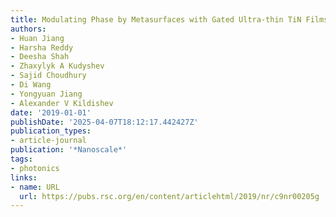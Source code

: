 ```yaml
---
title: Modulating Phase by Metasurfaces with Gated Ultra-thin TiN Films
authors:
- Huan Jiang
- Harsha Reddy
- Deesha Shah
- Zhaxylyk A Kudyshev
- Sajid Choudhury
- Di Wang
- Yongyuan Jiang
- Alexander V Kildishev
date: '2019-01-01'
publishDate: '2025-04-07T18:12:17.442427Z'
publication_types:
- article-journal
publication: '*Nanoscale*'
tags:
- photonics
links:
- name: URL
  url: https://pubs.rsc.org/en/content/articlehtml/2019/nr/c9nr00205g
---
```

